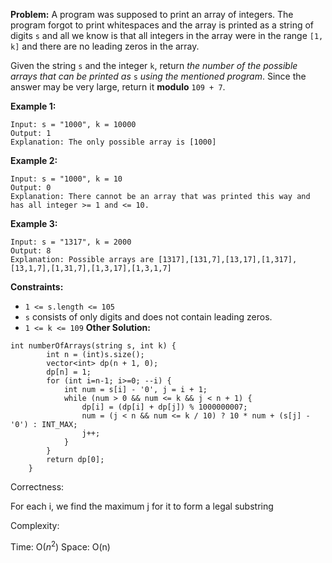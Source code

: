 **Problem:**
A program was supposed to print an array of integers. The program forgot to print whitespaces and the array is printed as a string of digits `s` and all we know is that all integers in the array were in the range `[1, k]` and there are no leading zeros in the array.

Given the string `s` and the integer `k`, return *the number of the possible arrays that can be printed as* `s` *using the mentioned program*. Since the answer may be very large, return it **modulo** `109 + 7`.

 

**Example 1:**

```
Input: s = "1000", k = 10000
Output: 1
Explanation: The only possible array is [1000]
```

**Example 2:**

```
Input: s = "1000", k = 10
Output: 0
Explanation: There cannot be an array that was printed this way and has all integer >= 1 and <= 10.
```

**Example 3:**

```
Input: s = "1317", k = 2000
Output: 8
Explanation: Possible arrays are [1317],[131,7],[13,17],[1,317],[13,1,7],[1,31,7],[1,3,17],[1,3,1,7]
```

 

**Constraints:**

- `1 <= s.length <= 105`
- `s` consists of only digits and does not contain leading zeros.
- `1 <= k <= 109`
**Other Solution:**
```
int numberOfArrays(string s, int k) {
        int n = (int)s.size();
        vector<int> dp(n + 1, 0);
        dp[n] = 1;
        for (int i=n-1; i>=0; --i) {
            int num = s[i] - '0', j = i + 1;
            while (num > 0 && num <= k && j < n + 1) {
                dp[i] = (dp[i] + dp[j]) % 1000000007;
                num = (j < n && num <= k / 10) ? 10 * num + (s[j] - '0') : INT_MAX;
                j++;
            }
        }
        return dp[0];
    }
```
Correctness:

For each i, we find the maximum j for it to form a legal substring

Complexity:

Time: O($n^2$)
Space: O(n)
